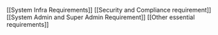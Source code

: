 [[System Infra Requirements]]
[[Security and Compliance requirement]]
[[System Admin and Super Admin Requirement]]
[[Other essential requirements]]
